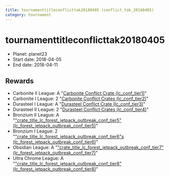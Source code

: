 ```yaml
---
title: tournamenttitleconflicttak20180405 (conflict_tak_20180405)
category: tournament
---
```

# tournamenttitleconflicttak20180405

  * Planet: planet23
  * Start date: 2018-04-05
  * End date: 2018-04-11

## Rewards

  * Carbonite II League: A "[Carbonite Conflict Crate (lc_conf_tier1)](lc_conf_tier1.html)"
  * Carbonite I League: 2 "[Carbonite Conflict Crates (lc_conf_tier2)](lc_conf_tier2.html)"
  * Durasteel I League: A "[Durasteel Conflict Crate (lc_conf_tier3)](lc_conf_tier3.html)"
  * Durasteel II League: 2 "[Durasteel Conflict Crates (lc_conf_tier4)](lc_conf_tier4.html)"
  * Bronzium II League: A "["crate_title_lc_forest_jetpack_outbreak_conf_tier5" (lc_forest_jetpack_outbreak_conf_tier5)](lc_forest_jetpack_outbreak_conf_tier5.html)"
  * Bronzium I League: 2 "["crate_title_lc_forest_jetpack_outbreak_conf_tier6"s (lc_forest_jetpack_outbreak_conf_tier6)](lc_forest_jetpack_outbreak_conf_tier6.html)"
  * Obsidian League: A "["crate_title_lc_forest_jetpack_outbreak_conf_tier7" (lc_forest_jetpack_outbreak_conf_tier7)](lc_forest_jetpack_outbreak_conf_tier7.html)"
  * Ultra Chrome League: A "["crate_title_lc_forest_jetpack_outbreak_conf_tier8" (lc_forest_jetpack_outbreak_conf_tier8)](lc_forest_jetpack_outbreak_conf_tier8.html)"
